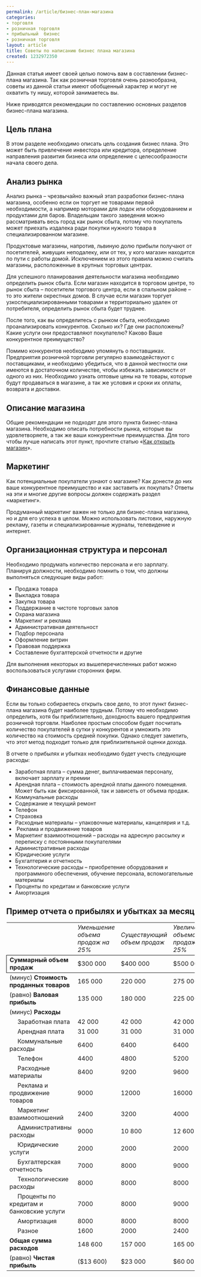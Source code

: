 ```yaml
---
permalink: /article/бизнес-план-магазина
categories:
- торговля
- розничная торговля
- прибыльный  бизнес
- розничная торговля
layout: article
title: Советы по написанию бизнес плана магазина
created: 1232972350
---
```

Данная статья имеет своей целью помочь вам в составлении бизнес-плана магазина. Так как розничная торговля очень разнообразна, советы из данной статьи имеют обобщенный характер и могут не охватить ту нишу, которой занимаетесь вы.

Ниже приводятся рекомендации по составлению основных разделов бизнес-плана магазина.

## Цель плана ##

В этом разделе необходимо описать цель создания бизнес плана. Это может быть привлечение инвестора или кредитора, определение направления развития бизнеса или определение с целесообразности начала своего дела.

## Анализ рынка ##

Анализ рынка – чрезвычайно важный этап разработки бизнес-плана магазина, особенно если он торгует не товарами первой необходимости, а например моторами для лодок или оборудованием и продуктами для баров. Владельцам такого заведения можно рассматривать весь город как рынок сбыта, потому что покупатель может приехать издалека ради покупки нужного товара в специализированном магазине.

Продуктовые магазины, напротив, львиную долю прибыли получают от посетителей, живущих неподалеку, или от тех, у кого магазин находится по пути с работы домой. Исключением из этого правила можно считать магазины, расположенные в крупных торговых центрах.

Для успешного планирования деятельности магазина необходимо определить рынок сбыта. Если магазин находится в торговом центре, то рынок сбыта – посетители торгового центра, если в спальном районе – то это жители окрестных домов. В случае если магазин торгует узкоспециализированными товарами и территориально удален от потребителя, определить рынок сбыта будет труднее.

После того, как вы определитесь с рынком сбыта, необходимо проанализировать конкурентов. Сколько их? Где они расположены? Какие услуги они предоставляют покупателю? Каково Ваше конкурентное преимущество?

Помимо конкурентов необходимо упомянуть о поставщиках. Предприятия розничной торговли регулярно взаимодействуют с поставщиками, и необходимо убедиться, что в данной местности они имеются в достаточном количестве, чтобы избежать зависимости от одного из них. Необходимо узнать оптовые цены на те товары, которые будут продаваться в магазине, а так же условия и сроки их оплаты, возврата и доставки.

## Описание магазина ##

Общие рекомендации не подходят для этого пункта бизнес-плана магазина. Необходимо описать потребности рынка, которые вы удовлетворяете, а так же ваши конкурентные преимущества. Для того чтобы лучше написать этот пункт, прочтите статью «[Как открыть магазин][Link 1]».

## Маркетинг ##

Как потенциальные покупатели узнают о магазине? Как донести до них ваше конкурентное преимущество и как заставить их покупать? Ответы на эти и многие другие вопросы должен содержать раздел «маркетинг».

Продуманный маркетинг важен не только для бизнес-плана магазина, но и для его успеха в целом. Можно использовать листовки, наружную рекламу, газеты и специализированные журналы, телевидение и интернет.

## Организационная структура и персонал ##

Необходимо продумать количество персонала и его зарплату. Планируя должности, необходимо помнить о том, что должны выполняться следующие виды работ:

 *  Продажа товара
 *  Выкладка товара
 *  Закупка товара
 *  Поддержание в чистоте торговых залов
 *  Охрана магазина
 *  Маркетинг и реклама
 *  Административная деятельност
 *  Подбор персонала
 *  Оформление витрин
 *  Правовая поддержка
 *  Составление бухгалтерской отчетности и другие

Для выполнения некоторых из вышеперечисленных работ можно воспользоваться услугами сторонних фирм.

## Финансовые данные ##

Если вы только собираетесь открыть свое дело, то этот пункт бизнес-плана магазина будет наиболее трудным. Потому что необходимо определить, хотя бы приблизительно, доходность вашего предприятия розничной торговли. Наиболее простым способом будет посчитать количество покупателей в сутки у конкурентов и умножить это количество на стоимость средней покупки. Однако следует заметить, что этот метод подходит только для приблизительной оценки дохода.

В отчете о прибылях и убытках необходимо будет учесть следующие расходы:

 *  Заработная плата – сумма денег, выплачиваемая персоналу, включает зарплату и премии
 *  Арендная плата – стоимость арендной платы данного помещения. Может быть как фиксированной, так и зависеть от объема продаж.
 *  Коммунальные расходы
 *  Содержание и текущий ремонт
 *  Телефон
 *  Страховка
 *  Расходные материалы – упаковочные материалы, канцелярия и т.д.
 *   Реклама и продвижение товаров
 *  Маркетинг взаимоотношений – расходы на адресную рассылку и переписку с постоянными покупателями
 *  Административные расходы
 *  Юридические услуги
 *  Бухгалтерия и отчетность
 *  Технологические расходы – приобретение оборудования и программного обеспечения, обучение персонала, вспомогательные материалы
 *  Проценты по кредитам и банковские услуги
 *  Амортизация

## Пример отчета о прибылях и убытках за месяц ##

<table> 
 <tbody> 
  <tr> 
   <td>&nbsp;</td> 
   <td><em>Уменьшение объема продаж на 25%</em></td> 
   <td><em>Существующий объем продаж</em></td> 
   <td><em>Увеличение объема продаж на 25%</em></td> 
  </tr> 
  <tr style="border: 1px solid black;"> 
   <td><strong>Суммарный объем продаж</strong></td> 
   <td>$300 000</td> 
   <td>$400 000</td> 
   <td>$500 000</td> 
  </tr> 
  <tr> 
   <td>(минус) <strong>Стоимость проданных товаров</strong></td> 
   <td>165 000</td> 
   <td>220 000</td> 
   <td>275 000</td> 
  </tr> 
  <tr> 
   <td>(равно) <strong>Валовая прибыль</strong></td> 
   <td>135 000</td> 
   <td>180 000</td> 
   <td>225 000</td> 
  </tr> 
  <tr> 
   <td>(минус) <strong>Расходы</strong></td> 
   <td>&nbsp;</td> 
   <td>&nbsp;</td> 
   <td>&nbsp;</td> 
  </tr> 
  <tr> 
   <td>&nbsp;&nbsp;&nbsp;&nbsp;&nbsp;Заработная плата</td> 
   <td>42 000</td> 
   <td>42 000</td> 
   <td>42 000</td> 
  </tr> 
  <tr> 
   <td>&nbsp;&nbsp;&nbsp;&nbsp;&nbsp;Арендная плата</td> 
   <td>31 000</td> 
   <td>31 000</td> 
   <td>31 000</td> 
  </tr> 
  <tr> 
   <td>&nbsp;&nbsp;&nbsp;&nbsp;&nbsp;Коммунальные расходы</td> 
   <td>6400</td> 
   <td>6400</td> 
   <td>6400</td> 
  </tr> 
  <tr> 
   <td>&nbsp;&nbsp;&nbsp;&nbsp;&nbsp;Телефон</td> 
   <td>4400</td> 
   <td>4800</td> 
   <td>5200</td> 
  </tr> 
  <tr> 
   <td>&nbsp;&nbsp;&nbsp;&nbsp;&nbsp;Расходные материалы</td> 
   <td>8400</td> 
   <td>9200</td> 
   <td>9600</td> 
  </tr> 
  <tr> 
   <td>&nbsp;&nbsp;&nbsp;&nbsp;&nbsp;Реклама и продвижение товаров</td> 
   <td>9000</td> 
   <td>12000</td> 
   <td>16000</td> 
  </tr> 
  <tr> 
   <td>&nbsp;&nbsp;&nbsp;&nbsp;&nbsp;Маркетинг взаимоотношений</td> 
   <td>2400</td> 
   <td>3200</td> 
   <td>4000</td> 
  </tr> 
  <tr> 
   <td>&nbsp;&nbsp;&nbsp;&nbsp;&nbsp;Административны расходы</td> 
   <td>9000</td> 
   <td>10 800</td> 
   <td>12 600</td> 
  </tr> 
  <tr> 
   <td>&nbsp;&nbsp;&nbsp;&nbsp;&nbsp;Юридические услуги</td> 
   <td>2000</td> 
   <td>2000</td> 
   <td>2000</td> 
  </tr> 
  <tr> 
   <td>&nbsp;&nbsp;&nbsp;&nbsp;&nbsp;Бухгалтерская отчетность</td> 
   <td>7000</td> 
   <td>8000</td> 
   <td>9000</td> 
  </tr> 
  <tr> 
   <td>&nbsp;&nbsp;&nbsp;&nbsp;&nbsp;Технологические расходы</td> 
   <td>8000</td> 
   <td>8000</td> 
   <td>8000</td> 
  </tr> 
  <tr> 
   <td>&nbsp;&nbsp;&nbsp;&nbsp;&nbsp;Проценты по кредитам и банковские услуги</td> 
   <td>7000</td> 
   <td>8000</td> 
   <td>9000</td> 
  </tr> 
  <tr> 
   <td>&nbsp;&nbsp;&nbsp;&nbsp;&nbsp;Амортизация</td> 
   <td>8000</td> 
   <td>8000</td> 
   <td>8000</td> 
  </tr> 
  <tr> 
   <td>&nbsp;&nbsp;&nbsp;&nbsp;&nbsp;Разное</td> 
   <td>1600</td> 
   <td>2000</td> 
   <td>2400</td> 
  </tr> 
  <tr> 
   <td><strong>Общая сумма расходов</strong></td> 
   <td>148 600</td> 
   <td>157 000</td> 
   <td>165 000</td> 
  </tr> 
  <tr> 
   <td>(равно) <strong>Чистая прибыль</strong></td> 
   <td><font>($13 600)</font></td> 
   <td>$23 000</td> 
   <td>$60 00</td> 
  </tr> 
 </tbody>
</table>


[Link 1]: http://www.business101.ru/article/как-открыть-магазин
